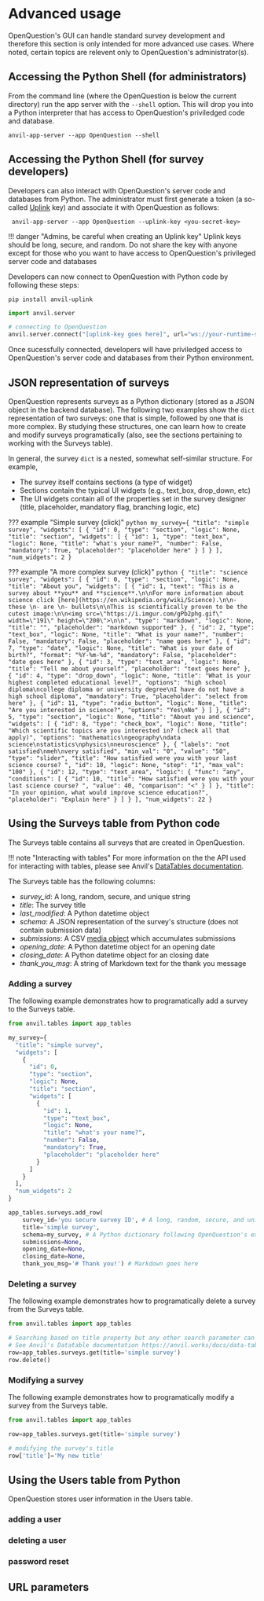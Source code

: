 # Advanced usage
OpenQuestion's GUI can handle standard survey development and therefore this section is
only intended for more advanced use cases. Where noted, certain topics are relevent only to
OpenQuestion's administrator(s).

## Accessing the Python Shell (for administrators)
From the command line (where the OpenQuestion is below the current directory) run the app server 
with the `--shell` option. This will drop you into a Python interpreter that has access to
OpenQuestion's priviledged code and database. 

```
anvil-app-server --app OpenQuestion --shell
```

## Accessing the Python Shell (for survey developers)
Developers can also interact with OpenQuestion's server code and databases from Python.
The administrator must first generate 
a token (a so-called [Uplink](https://anvil.works/docs/uplink) key) and associate it with 
OpenQuestion as follows:

```
 anvil-app-server --app OpenQuestion --uplink-key <you-secret-key>
```

!!! danger "Admins, be careful when creating an Uplink key"
    Uplink keys should be long, secure, and random. Do not share the key
    with anyone except for those who you want to have access to
    OpenQuestion's privileged server code and databases

Developers can now connect to OpenQuestion with Python code by following these steps:

```
pip install anvil-uplink
```

```python
import anvil.server

# connecting to OpenQuestion
anvil.server.connect("[uplink-key goes here]", url="ws://your-runtime-server:3030/_/uplink")`
```

Once sucessfully connected, developers will have priviledged access to OpenQuestion's server code
and databases from their Python environment.

## JSON representation of surveys
OpenQuestion represents surveys as a Python dictionary (stored as a JSON object in the backend database). The following
two examples show the `dict` representation of two surveys: one that is simple, followed by one that is more complex.
By studying these structures, one can learn how to create and modify surveys programatically 
(also, see the sections pertaining to working with the Surveys table). 

In general, the survey `dict` is a nested, somewhat self-similar structure. For example,

- The survey itself contains sections (a type of widget)
- Sections contain the typical UI widgets (e.g., text_box, drop_down, etc)
- The UI widgets contain all of the properties set in the survey designer 
(title, placeholder, mandatory flag, branching logic, etc)

??? example "Simple survey (click)"
    ```python
    my_survey={
    "title": "simple survey",
    "widgets": [
    {
      "id": 0,
      "type": "section",
      "logic": None,
      "title": "section",
      "widgets": [
        {
          "id": 1,
          "type": "text_box",
          "logic": None,
          "title": "what's your name?",
          "number": False,
          "mandatory": True,
          "placeholder": "placeholder here"
        }
      ]
    }
    ],
    "num_widgets": 2
    }
    ```
    
??? example "A more complex survey (click)"
    ```python
    {
    "title": "science survey",
    "widgets": [
    {
      "id": 0,
      "type": "section",
      "logic": None,
      "title": "About you",
      "widgets": [
        {
          "id": 1,
          "text": "This is a survey about **you** and **science**.\n\nFor more information about science click [here](https://en.wikipedia.org/wiki/Science).\n\n- these \n- are \n- bullets\n\nThis is scientifically proven to be the cutest image:\n\n<img src=\"https://i.imgur.com/gPb2phg.gif\" width=\"191\" height=\"200\">\n\n",
          "type": "markdown",
          "logic": None,
          "title": "",
          "placeholder": "markdown supported"
        },
        {
          "id": 2,
          "type": "text_box",
          "logic": None,
          "title": "What is your name?",
          "number": False,
          "mandatory": False,
          "placeholder": "name goes here"
        },
        {
          "id": 7,
          "type": "date",
          "logic": None,
          "title": "What is your date of birth?",
          "format": "%Y-%m-%d",
          "mandatory": False,
          "placeholder": "date goes here"
        },
        {
          "id": 3,
          "type": "text_area",
          "logic": None,
          "title": "Tell me about yourself",
          "placeholder": "text goes here"
        },
        {
          "id": 4,
          "type": "drop_down",
          "logic": None,
          "title": "What is your highest completed educational level?",
          "options": "high school diploma\ncollege diploma or university degree\nI have do not have a high school diploma",
          "mandatory": True,
          "placeholder": "select from here"
        },
        {
          "id": 11,
          "type": "radio_button",
          "logic": None,
          "title": "Are you interested in science?",
          "options": "Yes\nNo"
        }
      ]
    },
    {
      "id": 5,
      "type": "section",
      "logic": None,
      "title": "About you and science",
      "widgets": [
        {
          "id": 8,
          "type": "check_box",
          "logic": None,
          "title": "Which scientific topics are you interested in? (check all that apply)",
          "options": "mathematics\ngeography\ndata science\nstatistics\nphysics\nneuroscience"
        },
        {
          "labels": "not satisfied\nmeh\nvery satisfied",
          "min_val": "0",
          "value": "50",
          "type": "slider",
          "title": "How satisfied were you with your last science course? ",
          "id": 10,
          "logic": None,
          "step": "1",
          "max_val": "100"
        },
        {
          "id": 12,
          "type": "text_area",
          "logic": {
            "func": "any",
            "conditions": [
              {
                "id": 10,
                "title": "How satisfied were you with your last science course? ",
                "value": 40,
                "comparison": "<"
              }
            ]
          },
          "title": "In your opinion, what would improve science education?",
          "placeholder": "Explain here"
        }
      ]
    }
    ],
    "num_widgets": 22
    }
    ```

## Using the Surveys table from Python code
The Surveys table contains all surveys that are created in OpenQuestion.

!!! note "Interacting with tables"
    For more information on the the API used for interacting with tables, 
    please see Anvil's [DataTables documentation](https://anvil.works/docs/data-tables/data-tables-in-code).
    
The Surveys table has the following columns:

- _survey_id_: A long, random, secure, and unique string
- _title_: The survey title
- _last_modified_: A Python datetime object
- _schema_: A JSON representation of the survey's structure (does not contain submission data)
- _submissions_: A CSV [media object](https://anvil.works/docs/media) which accumulates submissions
- _opening_date_: A Python datetime object for an opening date
- _closing_date_: A Python datetime object for an closing date
- _thank_you_msg_: A string of Markdown text for the thank you message

### Adding a survey
The following example demonstrates how to programatically add a survey to the Surveys table.

```python
from anvil.tables import app_tables

my_survey={
  "title": "simple survey",
  "widgets": [
    {
      "id": 0,
      "type": "section",
      "logic": None,
      "title": "section",
      "widgets": [
        {
          "id": 1,
          "type": "text_box",
          "logic": None,
          "title": "what's your name?",
          "number": False,
          "mandatory": True,
          "placeholder": "placeholder here"
        }
      ]
    }
  ],
  "num_widgets": 2
}

app_tables.surveys.add_row(
    survey_id='you secure survey ID', # A long, random, secure, and unique string
    title='simple survey', 
    schema=my_survey, # A Python dictionary following OpenQuestion's expected format
    submissions=None,
    opening_date=None,
    closing_date=None,
    thank_you_msg='# Thank you!') # Markdown goes here
```

### Deleting a survey
The following example demonstrates how to programatically delete a survey from the Surveys table.

```python
from anvil.tables import app_tables

# Searching based on title property but any other search parameter can be used. 
# See Anvil's Datatable documentation https://anvil.works/docs/data-tables/data-tables-in-code
row=app_tables.surveys.get(title='simple survey')
row.delete()
```

### Modifying a survey
The following example demonstrates how to programatically modify a survey from the Surveys table.

```python
from anvil.tables import app_tables

row=app_tables.surveys.get(title='simple survey')

# modifying the survey's title
row['title']='My new title'
```

## Using the Users table from Python
OpenQuestion stores user information in the Users table.

### adding a user

### deleting a user

### password reset


## URL parameters